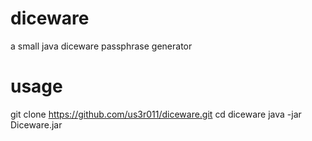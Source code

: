 # diceware
a small java diceware passphrase generator

# usage
git clone https://github.com/us3r011/diceware.git
cd diceware
java -jar Diceware.jar
